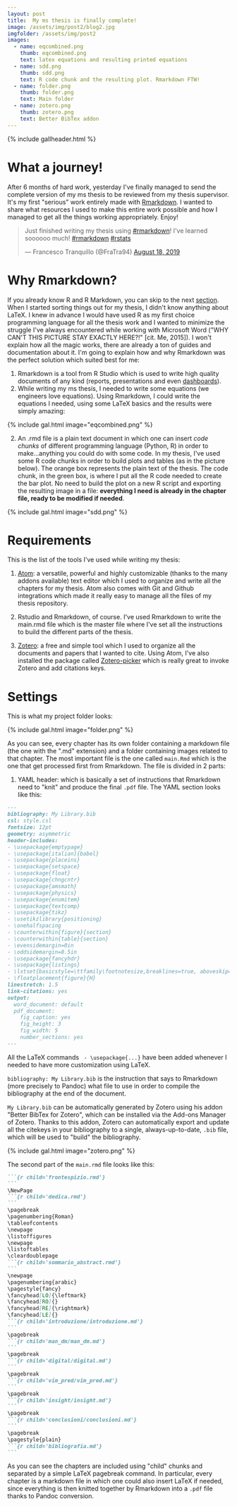 ```yaml
---
layout: post
title:  My ms thesis is finally complete!
image: /assets/img/post2/blog2.jpg
imgfolder: /assets/img/post2
images:
  - name: eqcombined.png
    thumb: eqcombined.png
    text: latex equations and resulting printed equations
  - name: sdd.png
    thumb: sdd.png
    text: R code chunk and the resulting plot. Rmarkdown FTW!
  - name: folder.png
    thumb: folder.png
    text: Main folder
  - name: zotero.png
    thumb: zotero.png
    text: Better BibTex addon
---
```

{% include gallheader.html %}

# What a journey!

After 6 months of hard work, yesterday I've finally managed to send the complete version of my ms thesis to be reviewed from my thesis supervisor. It's my first "serious" work entirely made with [Rmarkdown](https://rmarkdown.rstudio.com/). I wanted to share what resources I used to make this entire work possible and how I managed to get all the things working appropriately. Enjoy!

<script async src="//platform.twitter.com/widgets.js" charset="utf-8"></script>
<blockquote class="twitter-tweet"><p lang="en" dir="ltr">Just finished writing my thesis using <a href="https://twitter.com/hashtag/rmarkdown?src=hash&amp;ref_src=twsrc%5Etfw">#rmarkdown</a>! I&#39;ve learned soooooo much! <a href="https://twitter.com/hashtag/rmarkdown?src=hash&amp;ref_src=twsrc%5Etfw">#rmarkdown</a> <a href="https://twitter.com/hashtag/rstats?src=hash&amp;ref_src=twsrc%5Etfw">#rstats</a></p>&mdash; Francesco Tranquillo (@FraTra94) <a href="https://twitter.com/FraTra94/status/1163191520985591809?ref_src=twsrc%5Etfw">August 18, 2019</a></blockquote> <script async src="https://platform.twitter.com/widgets.js" charset="utf-8"></script>


# Why Rmarkdown?

If you already know R and R Markdown, you can skip to the next [section](#requirements).
When I started sorting things out for my thesis, I didn't know anything about LaTeX. I knew in advance I would have used R as my first choice programming language for all the thesis work and I wanted to minimize the struggle I've always encountered while working with Microsoft Word ("WHY CAN'T THIS PICTURE STAY EXACTLY HERE?!" [cit. Me, 2015]). I won't explain how all the magic works, there are already a ton of guides and documentation about it. I'm going to explain how and why Rmarkdown was the perfect solution which suited best for me:

1. Rmarkdown is a tool from R Studio which is used to write high quality documents of any kind (reports, presentations and even [dashboards](https://rmarkdown.rstudio.com/flexdashboard/)).
3. While writing my ms thesis, I needed to write some equations (we engineers love equations). Using Rmarkdown, I could write the equations I needed, using some LaTeX basics and the results were simply amazing:

{% include gal.html image="eqcombined.png" %}

2. An .rmd file is a plain text document in which one can insert *code chunks* of different programming language (Python, R) in order to make...anything you could do with some code. In my thesis, I've used some R code chunks in order to build plots and tables (as in the picture below). The orange box represents the plain text of the thesis. The code chunk, in the green box, is where I put all the R code needed to create the bar plot. No need to build the plot on a new R script and exporting the resulting image in a file: **everything I need is already in the chapter file, ready to be modified if needed**.

{% include gal.html image="sdd.png" %}

# Requirements

This is the list of the tools I've used while writing my thesis:

1. [Atom](https://flight-manual.atom.io/getting-started/sections/why-atom/): a versatile, powerful and highly
customizable (thanks to the many addons available) text editor which I used to organize and write all the chapters for my thesis. Atom also comes with Git and Github integrations which made it really easy to manage all the files of my thesis repository.

2. Rstudio and Rmarkdown, of course. I've used Rmarkdown to write the main.rmd file which is the master file where I've set all the instructions to build the different parts of the thesis.

3. [Zotero](https://www.zotero.org/): a free and simple tool which I used to organize all the documents and papers that I wanted to cite. Using Atom, I've also installed the package called [Zotero-picker](https://atom.io/packages/zotero-picker) which is really great to invoke Zotero and add citations keys.

# Settings

This is what my project folder looks:


{% include gal.html image="folder.png" %}

As you can see, every chapter has its own folder containing a markdown file (the one with the ".md" extension) and a folder containing images related to that chapter. The most important file is the one called ```main.Rmd``` which is the one that get processed first from Rmarkdown. The file is divided in 2 parts:

1. YAML header: which is basically a set of instructions that Rmarkdown need to "knit" and produce the final ```.pdf``` file. The YAML section looks like this:

```markdown
---
bibliography: My Library.bib
csl: style.csl
fontsize: 12pt
geometry: asymmetric
header-includes:
- \usepackage{emptypage}
- \usepackage[italian]{babel}
- \usepackage{placeins}
- \usepackage{setspace}
- \usepackage{float}
- \usepackage{chngcntr}
- \usepackage{amsmath}
- \usepackage{physics}
- \usepackage{enumitem}
- \usepackage{textcomp}
- \usepackage{tikz}
- \usetikzlibrary{positioning}
- \onehalfspacing
- \counterwithin{figure}{section}
- \counterwithin{table}{section}
- \evensidemargin=0in
- \oddsidemargin=0.5in
- \usepackage{fancyhdr}
- \usepackage{listings}
- \lstset{basicstyle=\ttfamily\footnotesize,breaklines=true, aboveskip=\medskipamount}
- \floatplacement{figure}{H}
linestretch: 1.5
link-citations: yes
output:
  word_document: default
  pdf_document:
    fig_caption: yes
    fig_height: 3
    fig_width: 5
    number_sections: yes
---
```
All the LaTeX commands ``` - \usepackage{...}``` have been added whenever I needed to have more customization using LaTeX.

```bibliography: My Library.bib``` is the instruction that says to Rmarkdown (more precisely to Pandoc) what file to use in order to compile the bibliography at the end of the document.

```My Library.bib``` can be automatically generated by Zotero using his addon "Better BibTex for Zotero", which can be installed via the Add-ons Manager of Zotero. Thanks to this addon, Zotero can automatically export and update all the citekeys in your bibliography to a single, always-up-to-date, ```.bib``` file, which will be used to "build" the bibliography.

{% include gal.html image="zotero.png" %}

The second part of the ```main.rmd``` file looks like this:

````markdown
```{r child='frontespizio.rmd'}
```
\NewPage
```{r child='dedica.rmd'}
```
\pagebreak
\pagenumbering{Roman}
\tableofcontents
\newpage
\listoffigures
\newpage
\listoftables
\cleardoublepage
```{r child='sommario_abstract.rmd'}
```
\newpage
\pagenumbering{arabic}
\pagestyle{fancy}
\fancyhead[LO]{\leftmark}
\fancyhead[RO]{}
\fancyhead[RE]{\rightmark}
\fancyhead[LE]{}
```{r child='introduzione/introduzione.md'}
```
\pagebreak
```{r child='man_dm/man_dm.md'}
```
\pagebreak
```{r child='digital/digital.md'}
```
\pagebreak
```{r child='vim_pred/vim_pred.md'}
```
\pagebreak
```{r child='insight/insight.md'}
```
\pagebreak
```{r child='conclusioni/conclusioni.md'}
```
\pagebreak
\pagestyle{plain}
```{r child='bibliografia.md'}
```

````

As you can see the chapters are included using "child" chunks and separated by a simple LaTeX pagebreak command.
In particular, every chapter is a markdown file in which one could also insert LaTeX if needed, since everything is then knitted together by Rmarkdown into a ```.pdf``` file thanks to Pandoc conversion.
